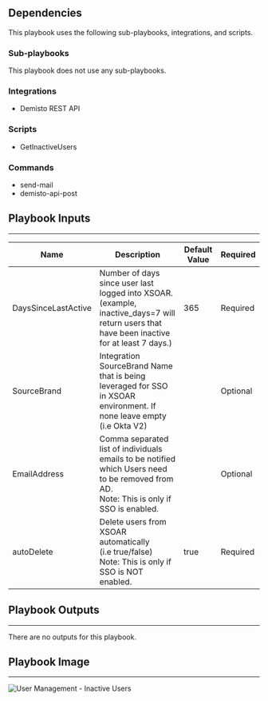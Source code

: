 

## Dependencies
This playbook uses the following sub-playbooks, integrations, and scripts.

### Sub-playbooks
This playbook does not use any sub-playbooks.

### Integrations
* Demisto REST API

### Scripts
* GetInactiveUsers

### Commands
* send-mail
* demisto-api-post

## Playbook Inputs
---

| **Name** | **Description** | **Default Value** | **Required** |
| --- | --- | --- | --- |
| DaysSinceLastActive | Number of days since user last logged into XSOAR. \(example, inactive_days=7 will return users that have been inactive for at least 7 days.\) | 365 | Required |
| SourceBrand | Integration SourceBrand Name that is being leveraged for SSO in XSOAR environment. If none leave empty<br/>\(i.e Okta V2\) |  | Optional |
| EmailAddress | Comma separated list of individuals emails to be notified which Users need to be removed from AD.<br/>Note: This is only if SSO is enabled. |  | Optional |
| autoDelete | Delete users from XSOAR automatically<br/>\(i.e true/false\)<br/>Note: This is only if SSO is NOT enabled. | true | Required |

## Playbook Outputs
---
There are no outputs for this playbook.

## Playbook Image
---
![User Management - Inactive Users](https://user-images.githubusercontent.com/72804710/148561641-cbae60ce-21ab-4aab-978e-a81a1c4977c0.png)
